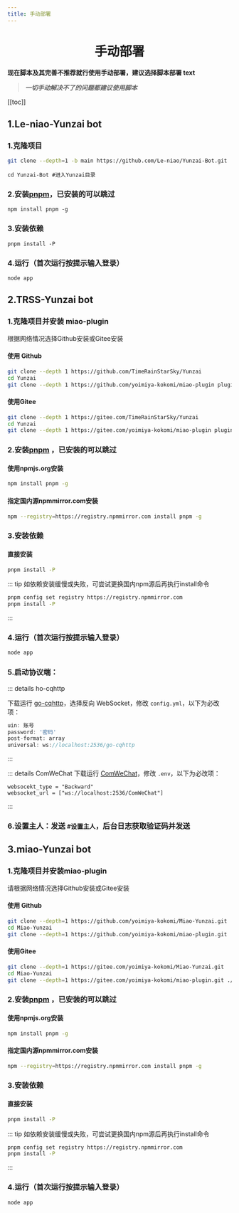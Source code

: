 ```yaml
---
title: 手动部署
---
```


<div align="center">

# 手动部署

</div>

**现在脚本及其完善不推荐就行使用手动部署，建议选择脚本部署 text**

>_**一切手动解决不了的问题都建议使用脚本**_

[[toc]]

## 1.Le-niao-Yunzai bot


### 1.克隆项目
```sh
git clone --depth=1 -b main https://github.com/Le-niao/Yunzai-Bot.git
```
```shell
cd Yunzai-Bot #进入Yunzai目录
```
### 2.安装[pnpm](https://pnpm.io/zh/installation)，已安装的可以跳过
```shell
npm install pnpm -g
```
### 3.安装依赖
```shell
pnpm install -P
```
### 4.运行（首次运行按提示输入登录）

```shell
node app
```


## 2.TRSS-Yunzai bot

### 1.克隆项目并安装 miao-plugin

根据网络情况选择Github安装或Gitee安装

#### 使用 Github

```sh
git clone --depth 1 https://github.com/TimeRainStarSky/Yunzai
cd Yunzai
git clone --depth 1 https://github.com/yoimiya-kokomi/miao-plugin plugins/miao-plugin
```


#### 使用Gitee
```sh
git clone --depth 1 https://gitee.com/TimeRainStarSky/Yunzai
cd Yunzai
git clone --depth 1 https://gitee.com/yoimiya-kokomi/miao-plugin plugins/miao-plugin
```

### 2.安装[pnpm](https://pnpm.io/zh/installation) ，已安装的可以跳过


#### 使用npmjs.org安装

```sh
npm install pnpm -g
```
#### 指定国内源npmmirror.com安装
```sh
npm --registry=https://registry.npmmirror.com install pnpm -g
```

### 3.安装依赖


#### 直接安装
```sh
pnpm install -P

```

::: tip  如依赖安装缓慢或失败，可尝试更换国内npm源后再执行install命令
```sh
pnpm config set registry https://registry.npmmirror.com
pnpm install -P
```
:::


### 4.运行（首次运行按提示输入登录）

```sh
node app
```

### 5.启动协议端：

::: details ho-cqhttp

下载运行 [go-cqhttp](https://docs.go-cqhttp.org)，选择反向 WebSocket，修改 `config.yml`，以下为必改项：

```js
uin: 账号
password: '密码'
post-format: array
universal: ws://localhost:2536/go-cqhttp
```
:::


::: details ComWeChat
下载运行 [ComWeChat](https://justundertaker.github.io/ComWeChatBotClient)，修改 `.env`，以下为必改项：

```
websocekt_type = "Backward"
websocket_url = ["ws://localhost:2536/ComWeChat"]
```
:::


### 6.设置主人：发送 `#设置主人`，后台日志获取验证码并发送


## 3.miao-Yunzai bot
### 1.克隆项目并安装miao-plugin

请根据网络情况选择Github安装或Gitee安装

#### 使用 Github

```sh
git clone --depth=1 https://github.com/yoimiya-kokomi/Miao-Yunzai.git
cd Miao-Yunzai 
git clone --depth=1 https://github.com/yoimiya-kokomi/miao-plugin.git ./plugins/miao-plugin/
```


#### 使用Gitee
```sh
git clone --depth=1 https://gitee.com/yoimiya-kokomi/Miao-Yunzai.git
cd Miao-Yunzai 
git clone --depth=1 https://gitee.com/yoimiya-kokomi/miao-plugin.git ./plugins/miao-plugin/
```

### 2.安装[pnpm](https://pnpm.io/zh/installation) ，已安装的可以跳过


#### 使用npmjs.org安装

```sh
npm install pnpm -g
```
#### 指定国内源npmmirror.com安装
```sh
npm --registry=https://registry.npmmirror.com install pnpm -g
```

### 3.安装依赖


#### 直接安装
```sh
pnpm install -P

```

::: tip  如依赖安装缓慢或失败，可尝试更换国内npm源后再执行install命令
```sh
pnpm config set registry https://registry.npmmirror.com
pnpm install -P
```
:::


### 4.运行（首次运行按提示输入登录）

```sh
node app
```